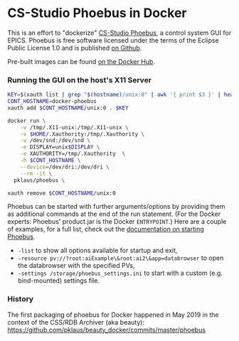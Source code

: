 # CS-Studio Phoebus in Docker

This is an effort to "dockerize" [CS-Studio Phoebus][Phoebus],
a control system GUI for EPICS.
Phoebus is free software licensed under the terms of the Eclipse
Public License 1.0 and is published [on Github][Phoebus on Github].

Pre-built images can be found [on the Docker Hub][/r/pklaus/phoebus].

### Running the GUI on the host's X11 Server

```bash
KEY=$(xauth list | grep "$(hostname)/unix:0" | awk '{ print $3 }' | head -n 1)
CONT_HOSTNAME=docker-phoebus
xauth add $CONT_HOSTNAME/unix:0 . $KEY

docker run \
    -v /tmp/.X11-unix:/tmp/.X11-unix \
    -v $HOME/.Xauthority:/tmp/.Xauthority \
    -v /dev/snd:/dev/snd \
    -e DISPLAY=unix$DISPLAY \
    -e XAUTHORITY=/tmp/.Xauthority  \
    -h $CONT_HOSTNAME \
    --device=/dev/dri:/dev/dri \
    --rm -it \
  pklaus/phoebus \

xauth remove $CONT_HOSTNAME/unix:0
```

Phoebus can be started with further arguments/options by providing them
as additional commands at the end of the run statement.
(For the Docker experts: Phoebus' product.jar is the Docker `ENTRYPOINT`.)
Here are a couple of examples, for a full list, check out the
[documentation on starting Phoebus][].

* `-list` to show all options available for startup and exit,
* `-resource pv://?root:aiExample\&root:ai2\&app=databrowser` to open
  the databrowser with the specified PVs,
* `-settings /storage/phoebus_settings.ini` to start with
  a custom (e.g. bind-mounted) settings file.

### History

The first packaging of phoebus for Docker happened in May 2019
in the context of the CSS/RDB Archiver (aka beauty):
<https://github.com/pklaus/beauty_docker/commits/master/phoebus>

[Phoebus]: https://controlssoftware.sns.ornl.gov/css_phoebus/
[/r/pklaus/phoebus]: https://hub.docker.com/r/pklaus/phoebus
[Phoebus on Github]: https://github.com/ControlSystemStudio/phoebus
[documentation on starting Phoebus]: https://control-system-studio.readthedocs.io/en/latest/running.html
